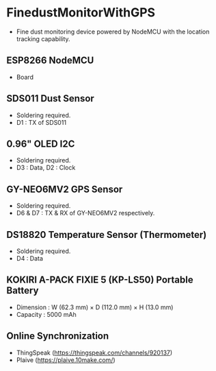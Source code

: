 # FinedustMonitorWithGPS
* Fine dust monitoring device powered by NodeMCU with the location tracking capability.

## ESP8266 NodeMCU
* Board

## SDS011 Dust Sensor
* Soldering required.
* D1 : TX of SDS011

## 0.96" OLED I2C
* Soldering required.
* D3 : Data, D2 : Clock

## GY-NEO6MV2 GPS Sensor
* Soldering required.
* D6 & D7 : TX & RX of GY-NEO6MV2 respectively.

## DS18820 Temperature Sensor (Thermometer)
* Soldering required.
* D4 : Data

## KOKIRI A-PACK FIXIE 5 (KP-LS50) Portable Battery
* Dimension : W (62.3 mm) × D (112.0 mm) × H (13.0 mm)
* Capacity : 5000 mAh

## Online Synchronization
* ThingSpeak (https://thingspeak.com/channels/920137)
* Plaive (https://plaive.10make.com/)
